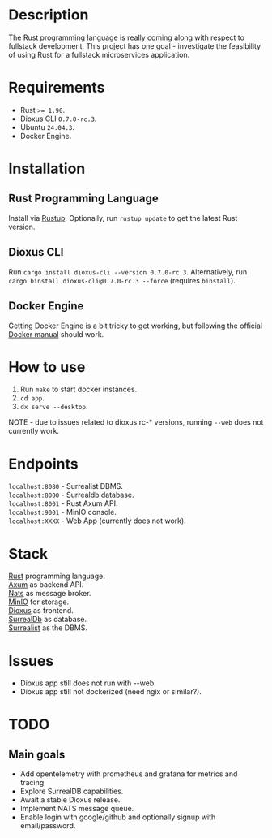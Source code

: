 # Description
The Rust programming language is really coming along with respect to fullstack development. This project has one goal - investigate the feasibility of using Rust for a fullstack microservices application.

# Requirements
- Rust `>= 1.90`.
- Dioxus CLI `0.7.0-rc.3`.
- Ubuntu `24.04.3`.
- Docker Engine.

# Installation
## Rust Programming Language
Install via [Rustup](https://rustup.rs/). Optionally, run `rustup update` to get the latest Rust version.

## Dioxus CLI
Run `cargo install dioxus-cli --version 0.7.0-rc.3`. Alternatively, run `cargo binstall dioxus-cli@0.7.0-rc.3 --force` (requires `binstall`).

## Docker Engine
Getting Docker Engine is a bit tricky to get working, but following the official [Docker manual](https://docs.docker.com/engine/install/) should work.

# How to use
1. Run `make` to start docker instances.
2. `cd app`.
3. `dx serve --desktop`.

NOTE - due to issues related to dioxus rc-* versions, running `--web` does not currently work.

# Endpoints
`localhost:8080` - Surrealist DBMS.<br>
`localhost:8000` - Surrealdb database.<br>
`localhost:8001` - Rust Axum API.<br>
`localhost:9001` - MinIO console.<br>
`localhost:XXXX` - Web App (currently does not work).

# Stack
[Rust](https://rust-lang.org/) programming language.<br>
[Axum](https://github.com/tokio-rs/axum) as backend API.<br>
[Nats](https://github.com/nats-io) as message broker.<br>
[MinIO](https://github.com/minio/minio) for storage.<br>
[Dioxus](https://dioxuslabs.com/) as frontend.<br>
[SurrealDb](https://surrealdb.com/docs/surrealdb) as database.<br>
[Surrealist](https://surrealdb.com/docs/surrealist) as the DBMS.

# Issues
* Dioxus app still does not run with --web.
* Dioxus app still not dockerized (need ngix or similar?).

# TODO

## Main goals
* Add opentelemetry with prometheus and grafana for metrics and tracing.
* Explore SurrealDB capabilities.
* Await a stable Dioxus release.
* Implement NATS message queue.
* Enable login with google/github and optionally signup with email/password.